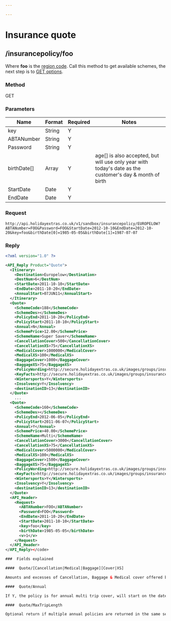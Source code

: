 ```yaml
---

---
```


# Insurance quote

## /insurancepolicy/foo

Where **foo** is the [region code](/hxapi/types/regioncode). Call this method to get available schemes, the next step is to [GET options](/hxapi/insuranceretail/options).

### Method

GET

### Parameters

 | Name        | Format | Required | Notes                                                                                                   | 
 | ----        | ------ | -------- | -----                                                                                                   | 
 | key         | String | Y        |                                                                                                         | 
 | ABTANumber  | String | Y        |                                                                                                         | 
 | Password    | String | Y        |                                                                                                         | 
 | birthDate[] | Array  | Y        | age[] is also accepted, but will use only year with today's date as the customer's day & month of birth | 
 | StartDate   | Date   | Y        |                                                                                                         | 
 | EndDate     | Date   | Y        |                                                                                                         | 

### Request

```
http://api.holidayextras.co.uk/v1/sandbox/insurancepolicy/EUROPELOW?ABTANumber=FOO&Password=FOO&StartDate=2012-10-10&EndDate=2012-10-20&key=foo&birthDate[0]=1985-05-05&birthDate[1]=1987-07-07
```

### Reply

```xml
<?xml version="1.0" ?>

<API_Reply Product="Quote">
  <Itinerary>
    <Destination>Europelow</Destination>
    <DestNum>6</DestNum>
    <StartDate>2011-10-10</StartDate>
    <EndDate>2011-10-20</EndDate>
    <AnnualStart>07JUN11</AnnualStart>
  </Itinerary>
  <Quote>
    <SchemeCode>188</SchemeCode>
    <SchemeDes></SchemeDes>
    <PolicyEnd>2011-10-20</PolicyEnd>
    <PolicyStart>2011-10-10</PolicyStart>
    <Annual>N</Annual>
    <SchemePrice>12.00</SchemePrice>
    <SchemeName>Super Saver</SchemeName>
    <CancellationCover>500</CancellationCover>
    <CancellationXS>75</CancellationXS>
    <MedicalCover>1000000</MedicalCover>
    <MedicalXS>100</MedicalXS>
    <BaggageCover>1000</BaggageCover>
    <BaggageXS>75</BaggageXS>
    <PolicyWording>http://secure.holidayextras.co.uk/images/groups/insurancemagenta/policy_wording/Direct - PW.pdf</PolicyWording>
    <KeyFacts>http://secure.holidayextras.co.uk/images/groups/insurancemagenta/policy_wording/Direct - KF.pdf</KeyFacts>
    <Wintersports>Y</Wintersports>
    <Insolvency>Y</Insolvency>
    <destinationID>13</destinationID>
  </Quote>
	...
  <Quote>
    <SchemeCode>160</SchemeCode>
    <SchemeDes></SchemeDes>
    <PolicyEnd>2012-06-05</PolicyEnd>
    <PolicyStart>2011-06-07</PolicyStart>
    <Annual>Y</Annual>
    <SchemePrice>40.00</SchemePrice>
    <SchemeName>Multi</SchemeName>
    <CancellationCover>3000</CancellationCover>
    <CancellationXS>75</CancellationXS>
    <MedicalCover>5000000</MedicalCover>
    <MedicalXS>100</MedicalXS>
    <BaggageCover>1500</BaggageCover>
    <BaggageXS>75</BaggageXS>
    <PolicyWording>http://secure.holidayextras.co.uk/images/groups/insurancemagenta/policy_wording/Direct - PW.pdf</PolicyWording>
    <KeyFacts>http://secure.holidayextras.co.uk/images/groups/insurancemagenta/policy_wording/Direct - KF.pdf</KeyFacts>
    <Wintersports>Y</Wintersports>
    <Insolvency>Y</Insolvency>
    <destinationID>13</destinationID>
  </Quote>
  <API_Header>
    <Request>
      <ABTANumber>FOO</ABTANumber>
      <Password>FOO</Password>
      <EndDate>2011-10-20</EndDate>
      <StartDate>2011-10-10</StartDate>
      <key>foo</key>
      <birthDate>1985-05-05</birthDate>
      <v>1</v>
    </Request>
  </API_Header>
</API_Reply></code>

###  Fields explained

####  Quote/[Cancellation|Medical|Baggage][Cover|XS]

Amounts and excesses of Cancellation, Baggage & Medical cover offered by the policy, in pounds.

####  Quote/Annual

If Y, the policy is for annual multi trip cover, will start on the date of issue and end 364 days afterward rather than the searched for dates.

####  Quote/MaxTripLength

Optional return if multiple annual policies are returned in the same search - the maximum duration of any individual trip that can be taken under this policy.

